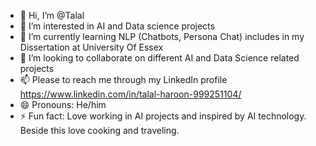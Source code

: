 - 👋 Hi, I’m @Talal
- 👀 I’m interested in AI and Data science projects
- 🌱 I’m currently learning NLP (Chatbots, Persona Chat) includes in my Dissertation at University Of Essex
- 💞️ I’m looking to collaborate on different AI and Data Science related projects
- 📫 Please to reach me through my LinkedIn profile https://www.linkedin.com/in/talal-haroon-999251104/
- 😄 Pronouns: He/him
- ⚡ Fun fact: Love working in AI projects and inspired by AI technology. Beside this love cooking and traveling.

<!---
Talalpk/Talalpk is a ✨ special ✨ repository because its `README.md` (this file) appears on your GitHub profile.
You can click the Preview link to take a look at your changes.
--->
